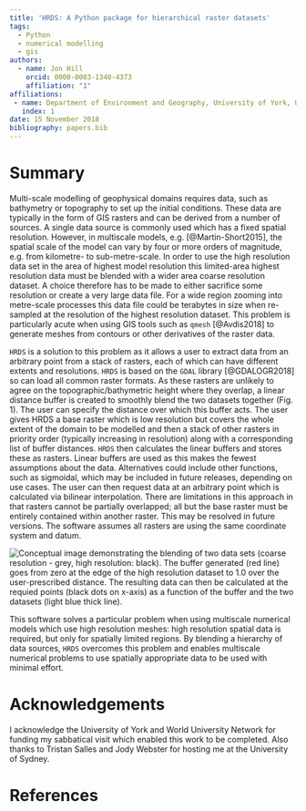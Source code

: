 ```yaml
---
title: 'HRDS: A Python package for hierarchical raster datasets'
tags:
  - Python
  - numerical modelling
  - gis
authors:
  - name: Jon Hill
    orcid: 0000-0003-1340-4373
    affiliation: "1"
affiliations:
 - name: Department of Environment and Geography, University of York, UK
   index: 1
date: 15 November 2018
bibliography: papers.bib
---
```


# Summary

Multi-scale modelling of geophysical domains requires data, such as bathymetry 
or topography to set up the initial conditions. These data are typically in the form of GIS
rasters and can be derived from a number of sources. A single
data source is commonly used which has a fixed spatial resolution. 
However, in multiscale models, e.g. [@Martin-Short2015], the spatial 
scale of the model can vary by four or 
more orders of magnitude, e.g. from kilometre- to sub-metre-scale. In order to
use the high resolution data set in the area of highest model resolution this 
limited-area highest resolution data must be blended with a wider area coarse
resolution dataset. A choice therefore has to be made to either sacrifice some 
resolution or create a very large data file. For a wide region zooming into 
metre-scale processes this data file could be terabytes in size when re-sampled 
at the resolution of the highest resolution dataset. This problem is particularly
acute when using GIS tools such as ```qmesh``` [@Avdis2018] to generate meshes from 
contours or other derivatives of the raster data.

``HRDS`` is a solution to this problem as it allows a user to extract data 
from an arbitrary point from a stack of rasters, each of which can have different
extents and resolutions. ```HRDS``` is based on the ```GDAL``` library [@GDALOGR2018]
so can load all common raster formats. As these rasters are unlikely to 
agree on the topographic/bathymetric height where they overlap, a linear distance 
buffer is created to smoothly
blend the two datasets together (Fig. 1). The user can specify the distance over which this 
buffer acts. The user gives HRDS a base raster which is low resolution but covers 
the whole extent of the domain to be modelled and then a stack of other rasters in 
priority order (typically increasing in resolution) along with a corresponding list 
of buffer distances. ``HRDS`` then calculates the linear buffers and stores these 
as rasters. Linear buffers are used as this makes the fewest assumptions about the 
data. Alternatives could include other functions, such as sigmoidal, which
may be included in future releases, depending on use cases. 
The user can then request data at an arbitrary point which is
calculated via bilinear interpolation. There are limitations in this approach 
in that rasters cannot be partially overlapped; all but the base raster must 
be entirely contained within another raster. This may be resolved in future
versions. The software assumes all rasters are using the same coordinate
system and datum. 

![Conceptual image demonstrating the blending of two data sets (coarse resolution - grey, 
high resolution: black). The buffer generated
(red line) goes from zero at the edge of the high resolution dataset to 1.0 over the user-prescribed
distance. The resulting data can then be calculated at the requied points (black dots on x-axis) as 
a function of the buffer and the two datasets (light blue thick line).](buffer_figure.png)

This software solves a particular problem when using multiscale numerical models which use 
high resolution meshes: high resolution spatial data is required, but only for 
spatially limited regions. By blending a hierarchy of data sources, ```HRDS``` overcomes
this problem and enables multiscale numerical problems to use spatially appropriate
data to be used with minimal effort.

# Acknowledgements

I acknowledge the University of York and World University Network for
funding my sabbatical visit which enabled this work to be completed. Also
thanks to Tristan Salles and Jody Webster for hosting me at the 
University of Sydney. 

# References

